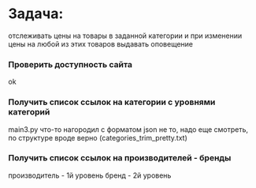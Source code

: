 # Задача: 
отслеживать цены на товары в заданной категории и 
при изменении цены на любой из этих товаров выдавать оповещение


### Проверить доступность сайта
ok

### Получить список ссылок на категории с уровнями категорий
main3.py
что-то нагородил с форматом json не то, надо еще смотреть, 
по структуре вроде верно (categories_trim_pretty.txt)

### Получить список ссылок на производителей - бренды
производитель - 1й уровень
бренд - 2й уровень

## 
